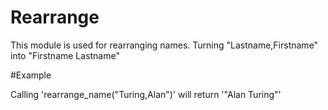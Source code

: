 Rearrange
=========

This module is used for rearranging names.
Turning "Lastname,Firstname" into "Firstname Lastname"

#Example

Calling 'rearrange_name("Turing,Alan")' will return '"Alan Turing"'